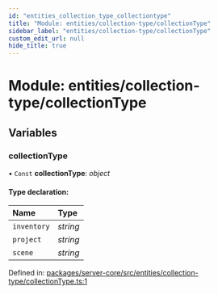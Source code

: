 ```yaml
---
id: "entities_collection_type_collectiontype"
title: "Module: entities/collection-type/collectionType"
sidebar_label: "entities/collection-type/collectionType"
custom_edit_url: null
hide_title: true
---
```


# Module: entities/collection-type/collectionType

## Variables

### collectionType

• `Const` **collectionType**: *object*

#### Type declaration:

Name | Type |
:------ | :------ |
`inventory` | *string* |
`project` | *string* |
`scene` | *string* |

Defined in: [packages/server-core/src/entities/collection-type/collectionType.ts:1](https://github.com/xr3ngine/xr3ngine/blob/a16a45d7e/packages/server-core/src/entities/collection-type/collectionType.ts#L1)
